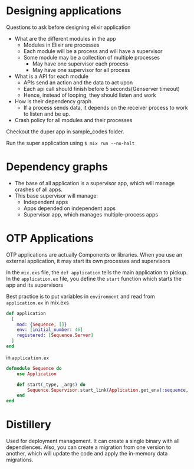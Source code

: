 # Designing applications

Questions to ask before designing elixir application

- What are the different modules in the app
    - Modules in Elixir are processes
    - Each module will be a process and will have a supervisor
    - Some module may be a collection of multiple processes
        - May have one supervisor each process
        - May have one supervisor for all process
- What is a API for each module
    - APIs send an action and the data to act upon
    - Each api call should finish before 5 seconds(Genserver timeout)
    - Hence, instead of looping, they should listen and work
- How is their dependency graph
    - If a process sends data, it depends on the receiver process to work to listen and be up.
- Crash policy for all modules and their processes

Checkout the duper app in sample_codes folder.

Run the super application using `$ mix run --no-halt`

# Dependency graphs

- The base of all application is a supervisor app, which will manage crashes of all apps.
- This base supervisor will manage:
    - Independent apps
    - Apps depended on independent apps
    - Supervisor app, which manages multiple-process apps

# OTP Applications
OTP applications are actually Components or libraries.
When you use an external application, it may start its own processes and supervisors

In the `mix.exs` file, the `def application` tells the main application to pickup.
In the `application.ex` file, you define the `start` function which starts the app and its supervisors

Best practice is to put variables in `environment` and read from `application.ex`
in mix.exs
```elixir
def application
  [
    mod: {Sequence, []}
    env: [initial_number: 46]
    registered: [Sequence.Server]
  ]
end
```
in `application.ex`
```elixir
defmodule Sequence do
    use Application

    def start(_type, _args) do
        Sequence.Supervisor.start_link(Application.get_env(:sequence, :initial_number))
    end
end
```

# Distillery
Used for deployment management.
It can create a single binary with all dependiences.
Also, you can create a migration from one version to another, which will update the code and apply the in-memory data migrations.
